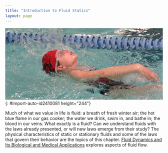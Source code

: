 ```yaml
---
title: "Introduction to Fluid Statics"
layout: page
---
```











 ![A swimmer in a pool doing the backstroke.](../resources/Figure_12_00_01a_D.jpg "The fluid essential to all life has a beauty of its own. It also helps support the weight of this swimmer. (credit: Terren, Wikimedia Commons)"){: #import-auto-id2410081 height="244"}

Much of what we value in life is fluid: a breath of fresh winter air; the hot blue flame in our gas cooker; the water we drink, swim in, and bathe in; the blood in our veins. What exactly is a fluid? Can we understand fluids with the laws already presented, or will new laws emerge from their study? The physical characteristics of static or stationary fluids and some of the laws that govern their behavior are the topics of this chapter. [Fluid Dynamics and Its Biological and Medical Applications](/m42204) explores aspects of fluid flow.
